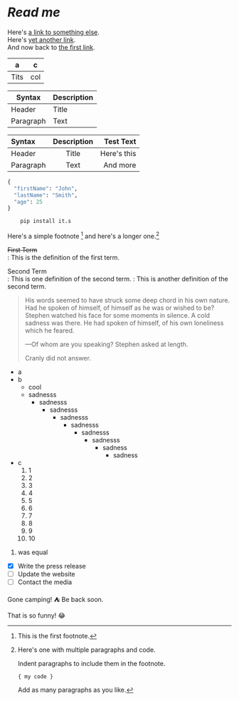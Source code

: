 # **_Read me_**
Here's [a link to something else][another place].  
Here's [yet another link][another-link].  
And now back to [the first link][another place].

[another place]: www.github.com
[another-link]: www.google.com


| a | c |
|---|---|
| Tits | col |

| Syntax | Description |
| --- | ----------- |
| Header | Title |
| Paragraph | Text |

| Syntax      | Description | Test Text     |
| :---        |    :----:   |          ---: |
| Header      | Title       | Here's this   |
| Paragraph   | Text        | And more      |

```python
{
  "firstName": "John",
  "lastName": "Smith",
  "age": 25
}
```

~~~bash
    pip install it.s
~~~


Here's a simple footnote [^1] and here's a longer one.[^bignote]

[^1]: This is the first footnote.

[^bignote]: Here's one with multiple paragraphs and code.

    Indent paragraphs to include them in the footnote.

    `{ my code }`

    Add as many paragraphs as you like.

~~First Term~~  
: This is the definition of the first term.

Second Term  
: This is one definition of the second term.
: This is another definition of the second term.

> His words seemed to have struck some deep chord in his own nature. Had he spoken
of himself, of himself as he was or wished to be? Stephen watched his face for some
moments in silence. A cold sadness was there. He had spoken of himself, of his own
loneliness which he feared.
>
> —Of whom are you speaking? Stephen asked at length.
>
> Cranly did not answer.
>
* a
* b
  * cool
  * sadnesss
    * sadnesss
      * sadnesss
        * sadnesss
          * sadnesss
            * sadnesss
              * sadnesss
                * sadness
                  * sadness
* c
  1. 1
  2. 2
  3. 3
  4. 4
  5. 5
  6. 6
  7. 7
  8. 8
  9. 9
  10. 10
1.  was equal

- [x] Write the press release
- [ ] Update the website
- [ ] Contact the media

Gone camping! :tent: Be back soon.

That is so funny! :joy:

